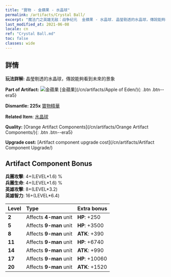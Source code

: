 ```yaml
---
title: "寶物 - 金蘋果 - 水晶球"
permalink: /artifacts/Crystal Ball/
excerpt: "魔法门之英雄无敌：战争纪元  金蘋果 - 水晶球. 晶瑩剔透的水晶球，傳說能夠看到未來的景象"
last_modified_at: 2021-06-08
locale: cn
ref: "Crystal Ball.md"
toc: false
classes: wide
---
```




## 詳情

 **玩法詳解:** 晶瑩剔透的水晶球，傳說能夠看到未來的景象

 **Part of Artifact:** ![金蘋果](/images/t/icon_artifact_49.png) [金蘋果](/cn/artifacts/Apple of Eden/){: .btn .btn--era5}

 **Dismantle: 225x** [寶物精華](/cn/Items/con_905/)

 **Related Item**: [水晶球](/cn/Items/art_183/)

 **Quality:** [Orange Artifact Components](/cn/artifacts/Orange Artifact Components/){: .btn .btn--era5}

 **Upgrade cost:** [Artifact component upgrade cost](/cn/artifacts/Artifact Component Upgrade/)

## Artifact Component Bonus

  **兵團攻擊**: 4+(LEVEL\*1.6) %<br/>**兵團生命**: 4+(LEVEL\*1.6) %<br/>**英雄攻擊**: 8+(LEVEL\*3.2)<br/>**英雄智力**: 16+(LEVEL\*6.4)

  |  Level  | Type |    Extra bonus  | 
  |:--------|:-----|:----------------| 
  | **2** | Affects **4-man** unit | **HP**: +250 | 
  | **5** | Affects **9-man** unit | **HP**: +3500 | 
  | **8** | Affects **9-man** unit | **ATK**: +390 | 
  | **11** | Affects **9-man** unit | **HP**: +6740 | 
  | **14** | Affects **9-man** unit | **ATK**: +990 | 
  | **17** | Affects **9-man** unit | **HP**: +10060 | 
  | **20** | Affects **9-man** unit | **ATK**: +1520 | 
